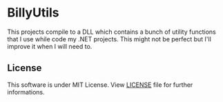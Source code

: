 # BillyUtils
This projects compile to a DLL which contains a bunch of utility functions that I use while code my .NET projects.
This might not be perfect but I'll improve it when I will need to.

## License
This software is under MIT License. View [LICENSE](LICENSE) file for further informations.

